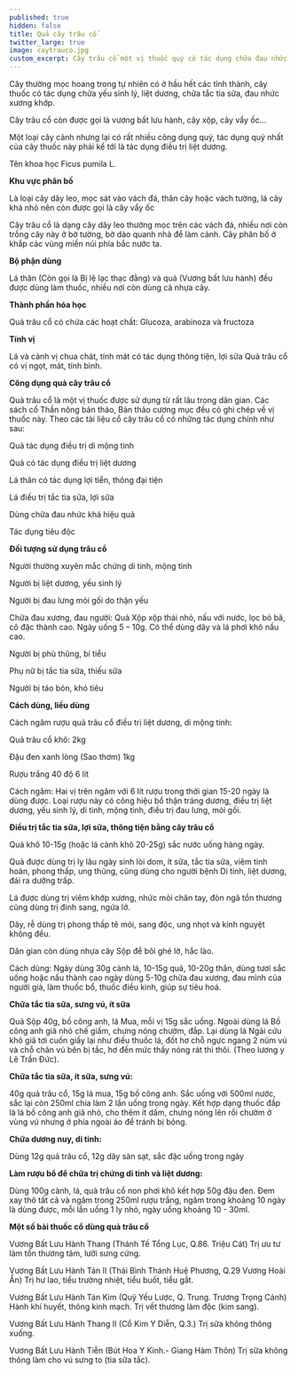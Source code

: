 ```yaml
---
published: true
hidden: false
title: Quả cây trâu cổ
twitter_large: true
image: caytrauco.jpg
custom_excerpt: Cây trâu cổ một vị thuốc quý có tác dụng chữa đau nhức, liệt dương, tắc tia sữa.
---
```


Cây thường mọc hoang trong tự nhiên có ở hầu hết các tỉnh thành, cây thuốc có tác dụng chữa yếu sinh lý, liệt dương, chữa tắc tia sữa, đau nhức xương khớp.

Cây trâu cổ còn được gọi là vương bất lưu hành, cây xộp, cây vẩy ốc...

Một loại cây cảnh nhưng lại có rất nhiều công dụng quý, tác dụng quý nhất của cây thuốc này phải kể tới là tác dụng điều trị liệt dương.

Tên khoa học Ficus pumila L.

**Khu vực phân bố**

Là loại cây dây leo, mọc sát vào vách đá, thân cây hoặc vách tường, lá cây khá nhỏ nên còn được gọi là cây vẩy ốc

Cây trâu cổ là dạng cây dây leo thường mọc trên các vách đá, nhiều nơi còn trồng cây này ở bờ tường, bờ dào quanh nhà để làm cảnh. Cây phân bố ở khắp các vùng miền núi phía bắc nước ta.

**Bộ phận dùng**

Lá thân (Còn gọi là Bị lệ lạc thạc đằng) và quả (Vương bất lưu hành) đều được dùng làm thuốc, nhiều nơi còn dùng cả nhựa cây.

**Thành phần hóa học**

Quả trâu cổ có chứa các hoạt chất: Glucoza, arabinoza và fructoza

**Tính vị**

Lá và cành vị chua chát, tính mát có tác dụng thông tiện, lợi sữa
Quả trâu cổ có vị ngọt, mát, tính bình.

**Công dụng quả cây trâu cổ**

Quả trâu cổ là một vị thuốc được sử dụng từ rất lâu trong dân gian. Các sách cổ Thần nông bản thảo, Bản thảo cương mục đều có ghi chép về vị thuốc này. Theo các tài liệu cổ cây trâu cổ có những tác dụng chính như sau:

Quả tác dụng điều trị di mộng tinh

Quả có tác dụng điều trị liệt dương

Lá thân có tác dụng lợi tiển, thông đại tiện

Lá điều trị tắc tia sữa, lợi sữa

Dùng chữa đau nhức khá hiệu quả

Tác dụng tiêu độc

**Đối tượng sử dụng trâu cổ**

Người thường xuyên mắc chứng di tinh, mộng tinh

Người bị liệt dương, yếu sinh lý

Người bị đau lưng mỏi gối do thận yếu

Chữa đau xương, đau người: Quả Xộp xộp thái nhỏ, nấu với nước, lọc bỏ bã, cô đặc thành cao. Ngày uống 5 – 10g. Có thể dùng dây và lá phơi khô nấu cao.

Người bị phù thũng, bí tiểu

Phụ nữ bị tắc tia sữa, thiếu sữa

Người bị táo bón, khó tiêu

**Cách dùng, liều dùng**

Cách ngâm rượu quả trâu cổ điều trị liệt dương, di mộng tinh:

Quả trâu cổ khô: 2kg

Đậu đen xanh lòng (Sao thơm) 1kg

Rượu trắng 40 độ 6 lít

Cách ngâm: Hai vị trên ngâm với 6 lít rượu trong thời gian 15-20 ngày là dùng được. Loại rượu này có công hiệu bổ thận tráng dương, điều trị liệt dương, yếu sinh lý, di tinh, mộng tinh, điều trị đau lưng, mỏi gối.

**Điều trị tắc tia sữa, lợi sữa, thông tiện bằng cây trâu cổ**

Quả khô 10-15g (hoặc lá cành khô 20-25g) sắc nước uống hàng ngày.

Quả được dùng trị lỵ lâu ngày sinh lòi dom, ít sữa, tắc tia sữa, viêm tinh hoàn, phong thấp, ung thũng, cũng dùng cho người bệnh Di tinh, liệt dương, đái ra dưỡng trấp.

Lá được dùng trị viêm khớp xương, nhức mỏi chân tay, đòn ngã tổn thương cũng dùng trị đinh sang, ngứa lở.

Dây, rễ dùng trị phong thấp tê mỏi, sang độc, ung nhọt và kinh nguyệt không đều.

Dân gian còn dùng nhựa cây Sộp để bôi ghẻ lở, hắc lào.

Cách dùng: Ngày dùng 30g cành lá, 10-15g quả, 10-20g thân, dùng tươi sắc uống hoặc nấu thành cao ngày dùng 5-10g chữa đau xương, đau mình của người già, làm thuốc bổ, thuốc điều kinh, giúp sự tiêu hoá.

**Chữa tắc tia sữa, sưng vú, ít sữa**

Quả Sộp 40g, bồ công anh, lá Mua, mỗi vị 15g sắc uống. Ngoài dùng lá Bồ công anh giã nhỏ chế giấm, chưng nóng chườm, đắp. Lại dùng lá Ngải cứu khô giã tơi cuốn giấy lại như điếu thuốc lá, đốt hơ chỗ ngực ngang 2 núm vú và chỗ chân vú bên bị tắc, hơ đến mức thấy nóng rát thì thôi. (Theo lương y Lê Trần Ðức).

**Chữa tắc tia sữa, ít sữa, sưng vú:**

40g quả trâu cổ, 15g lá mua, 15g bồ công anh. Sắc uống với 500ml nước, sắc lại còn 250ml chia làm 2 lần uống trong ngày. Kết hợp dạng thuốc đắp là lá bồ công anh giã nhỏ, cho thêm ít dấm, chưng nóng lên rồi chườm ở vùng vú nhưng ở phía ngoài áo để tránh bị bỏng.

**Chữa dương nuy, di tinh:**

Dùng 12g quả trâu cổ, 12g dây sàn sạt, sắc đặc uống trong ngày  

**Làm rượu bổ để chữa trị chứng di tinh và liệt dương:**

Dùng 100g cành, lá, quả trâu cổ non phơi khô kết hợp 50g đậu đen. Đem xay thô tất cả và ngâm trong 250ml rượu trắng, ngâm trong khoảng 10 ngày là dùng được, mỗi lần uống 1 ly nhỏ, ngày uống khoảng 10 - 30ml. 

**Một số bài thuốc cổ dùng quả trâu cổ**

Vương Bất Lưu Hành Thang (Thánh Tế Tổng Lục, Q.86. Triệu Cát) Trị ưu tư làm tổn thương tâm, lưỡi sưng cứng. 

Vương Bất Lưu Hành Tán II (Thái Bình Thánh Huệ Phương, Q.29 Vương Hoài Ẩn) Trị hư lao, tiểu trường nhiệt, tiểu buốt, tiểu gắt. 

Vương Bất Lưu Hành Tán Kim (Quỹ Yếu Lược, Q. Trung. Trương Trọng Cảnh) Hành khí huyết, thông kinh mạch. Trị vết thương làm độc (kim sang). 

Vương Bất Lưu Hành Thang II (Cổ Kim Y Diễn, Q.3.) Trị sữa không thông xuống. 

Vương Bất Lưu Hành Tiễn (Bút Hoa Y Kính.- Giang Hàm Thôn) Trị sữa không thông làm cho vú sưng to (tia sữa tắc). 

